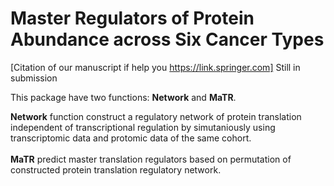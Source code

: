 # **Master Regulators of Protein Abundance across Six Cancer Types**

[Citation of our manuscript if help you https://link.springer.com] Still in submission

This package have two functions: **Network** and **MaTR**.

**Network** function construct a regulatory network of protein translation independent of transcriptional regulation by simutaniously using transcriptomic data and protomic data of the same cohort. <br /><br />
**MaTR** predict master translation regulators based on permutation of constructed protein translation regulatory network.
